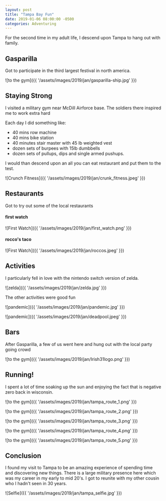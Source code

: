```yaml
---
layout: post
title: "Tampa Bay Fun"
date: 2019-01-06 08:00:00 -0500
categories: Adventuring
---
```


For the second time in my adult life, I descend upon Tampa to hang out with family.

## Gasparilla
Got to participate in the third largest festival in north america.

![to the gym]({{ '/assets/images/2019/jan/gasparilla-ship.jpg' }})

## Staying Strong
I visited a military gym near McDill Airforce base.
The soldiers there inspired me to work extra hard

Each day I did something like:
- 40 mins row machine
- 40 mins bike station 
- 40 minutes stair master with 45 lb weighted vest
- dozen sets of burpees with 15lb dumbbells
- dozen sets of pullups, dips and single armed pushups. 

I would than descend upon an all you can eat restaurant and put them to the test.

![Crunch Fitness]({{ '/assets/images/2019/jan/crunk_fitness.jpeg' }})

## Restaurants

Got to try out some of the local restaurants

#### first watch
![First Watch]({{ '/assets/images/2019/jan/first_watch.png' }})

#### rocco's taco
![First Watch]({{ '/assets/images/2019/jan/roccos.jpeg' }})


## Activities

I particularly fell in love with the nintendo switch version of zelda.

![zelda]({{ '/assets/images/2019/jan/zelda.jpg' }})

The other activities were good fun 

![pandemic]({{ '/assets/images/2019/jan/pandemic.jpg' }})

![pandemic]({{ '/assets/images/2019/jan/deadpool.jpeg' }})

## Bars 

After Gasparilla, a few of us went here and hung out with the local party going crowd

![to the gym]({{ '/assets/images/2019/jan/Irish31logo.png' }})

## Running!

I spent a lot of time soaking up the sun and enjoying the fact that is negative zero back in wisconsin.

![to the gym]({{ '/assets/images/2019/jan/tampa_route_1.png' }})

![to the gym]({{ '/assets/images/2019/jan/tampa_route_2.png' }})

![to the gym]({{ '/assets/images/2019/jan/tampa_route_3.png' }})

![to the gym]({{ '/assets/images/2019/jan/tampa_route_4.png' }})

![to the gym]({{ '/assets/images/2019/jan/tampa_route_5.png' }})

## Conclusion

I found my visit to Tampa to be an amazing experience of spending time and discovering new things.
There is a large military presence here which was my career in my early to mid 20's.
I got to reunite with my other cousin who I hadn't seen in 30 years.


![Selfie]({{ '/assets/images/2019/jan/tampa_selfie.jpg' }})

